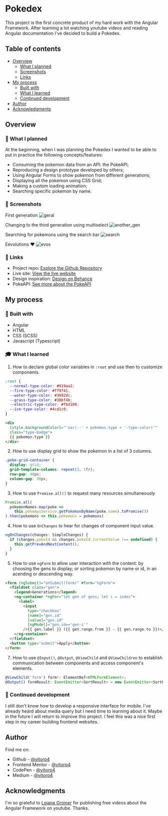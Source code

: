 # Pokedex

This project is the first concrete product of my hard work with the Angular Framework. After learning a lot watching youtube videos and reading Angular documentation I've decided to build a Pokedex. 

## Table of contents

- [Overview](#overview)
  - [What I planned](#-what-i-planned)
  - [Screenshots](#-screenshots)
  - [Links](#-links)
- [My process](#my-process)
  - [Built with](#-built-with)
  - [What I learned](#-what-i-learned)
  - [Continued development](#-continued-development)
- [Author](#author)
- [Acknowledgments](#acknowledgments)

## Overview

### 🎯 What I planned

At the beginning, when I was planning the Pokedex I wanted to be able to put in practice the following concepts/features:

- Consuming the pokemon data from an API: the PokeAPI;
- Reproducing a design prototype developed by others;
- Using Angular Forms to show pokemon from different generations;
- Displaying all the pokemon using CSS Grid;
- Making a custom loading animation;
- Searching specific pokemon by name.

### 📸 Screenshots

First generation
![geral](./readme_imgs/geral.jpeg)

Changing to the third generation using multiselect
![another_gen](./readme_imgs/another_gen.jpeg)

Searching for pokemons using the search bar
![search](./readme_imgs/search.png)

Eevolutions ❤
![evos](./readme_imgs/evos.jpeg)

### 🔗 Links

- Project repo: [Explore the Github Repository](vitorp4.github.io/pokedex)
- Live site: [View the live website](vitorp4.github.io/pokedex)
- Design inspiration: [Design on Behance](https://www.behance.net/gallery/113562309/Pokemon-Pokedex-Website-Redesign-Concept)
- PokeAPI: [See more about the PokeAPI](https://pokeapi.co/)

## My process

### 🔨 Built with

- Angular
- HTML
- CSS (SCSS)
- Javascript (Typescript)

### 🎓 What I learned

1. How to declare global color variables in `:root` and use then to customize components.

```css
:root {
  --normal-type-color: #919aa2;
  --fire-type-color: #ff9741;
  --water-type-color: #3692dc;
  --grass-type-color: #38bf4b;
  --electric-type-color: #fbd100;
  --ice-type-color: #4cd1c0;
}
```
```html
<div
  [style.backgroundColor]="'var(--' + pokemon.type + '-type-color)'"
  class="type-badge">
  {{ pokemon.type }}
</div>
```

2. How to use display grid to show the pokemon in a list of 3 columns.

```css
.poke-grid-container {
  display: grid;
  grid-template-columns: repeat(3, 1fr);
  row-gap: 40px;
  column-gap: 30px;
}
```
3. How to use `Promise.all()` to request many resources simultaneously

```js
Promise.all(
  pokemonNames.map(poke =>
    this.pokeApiService.getPokemonByName(poke.name).toPromise())
).then(pokemons => this.pokemons = pokemons)
```

4. How to use `OnChanges` to hear for changes of component input value.
```ts
ngOnChanges(changes: SimpleChanges) {
  if (changes.pokeId && changes.pokeId.currentValue !== undefined) {
    this.getPrevAndNextContent();
  }
}
```

5. How to use `ngForm` to allow user interaction with the content: by choosing the gens to display; or sorting pokemon by name or id, in an acending or descending way.
```html
<form (ngSubmit)="onSubmit(form)" #form="ngForm">
  <fieldset class="gen">
    <legend>Generations</legend>
    <ng-container *ngFor="let gen of gens; let i = index">
      <label>
        <input
          type="checkbox"
          [name]="gen.id"
          [value]="gen.id"
          [ngModel]="gen.id=='gen-i'"
        />{{ gen.label }} ({{ gen.range.from }} - {{ gen.range.to }})</label>
    </ng-container>
  </fieldset>
  <button type="submit">Apply</button>
</form>
```

7. How to use `@Input()`, `@Output`, `@ViewChild` and `@ViewChildren` to establish communication between components and access component's elements.
```ts
@ViewChild('form') form!: ElementRef<HTMLFormElement>;
@Output() formResult: EventEmitter<SortResult> = new EventEmitter<SortResult>();
```

### 🔮 Continued development

I still don't know how to develop a responsive interface for mobile. I've already heard about media query but I need time to learning about it. Maybe in the future I will return to improve this project. I feel this was a nice first step in my career building frontend websites. 

## Author
Find me on:

- Github - [@vitorp4](https://github.com/vitorp4)
- Frontend Mentor - [@vitorp4](https://www.frontendmentor.io/profile/vitorp4)
- CodePen - [@vitorp4](https://codepen.io/vitorp4)
- Medium - [@vitorp4](https://medium.com/@vitorp4)

## Acknowledgments

I'm so grateful to [Loiane Groiner](https://github.com/loiane) for publishing free videos about the Angular Framework on youtube. Thanks.
